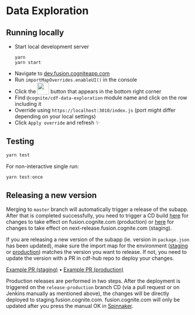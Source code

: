 # Data Exploration

## Running locally

- Start local development server
  ```
  yarn
  yarn start
  ```
- Navigate to [dev.fusion.cogniteapp.com](dev.fusion.cogniteapp.com)
- Run `importMapOverrides.enableUI()` in the console
- Click the <img width="32" valign="bottom" src="https://user-images.githubusercontent.com/6615090/165697621-dc80186c-2bdc-4f1c-90a1-d7ab4f985efc.png"> button that appears in the bottom right corner 
- Find `@cognite/cdf-data-exploration` module name and click on the row including it
- Override using `https://localhost:3010/index.js` (port might differ depending on your local settings)
- Click `Apply override` and refresh ✨

## Testing

```js
yarn test
```

For non-interactive single run:

```js
yarn test:once
```

## Releasing a new version
Merging to `master` branch will automatically trigger a release of the subapp. After that is completed successfully, you need to trigger a CD build [here](https://cd.jenkins.cognite.ai/job/cognitedata-cd/job/cdf-hub/job/release-production/) for changes to take effect on fusion.cognite.com (production) or [here](https://cd.jenkins.cognite.ai/job/cognitedata-cd/job/cdf-hub/job/release-staging/) for changes to take effect on next-release.fusion.cognite.com (staging).

If you are releasing a new version of the subapp (ie. version in `package.json` has been updated), make sure the import map for the environment ([staging](https://github.com/cognitedata/cdf-hub/blob/release-staging/packages/fas-apps/config/staging.fas-apps.import-map.json) or [production](https://github.com/cognitedata/cdf-hub/blob/release-production/config/fusion.import-map.prod.json)) matches the version you want to release. If not, you need to update the version with a PR in cdf-hub repo to deploy your changes.

[Example PR (staging)](https://github.com/cognitedata/cdf-hub/pull/1328) • [Example PR (production)](https://github.com/cognitedata/cdf-hub/pull/1359)

Production releases are performed in two steps. After the deployment is triggered on the `release-production` branch CD (via a pull request or on Jenkins manually as mentioned above), the changes will be directly deployed to staging.fusion.cognite.com. fusion.cognite.com will only be updated after you press the manual OK in [Spinnaker](https://spinnaker.cognite.ai/#/applications/fusion-app-prod/executions).
